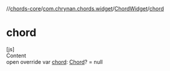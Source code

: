//[chords-core](../../../index.md)/[com.chrynan.chords.widget](../index.md)/[ChordWidget](index.md)/[chord](chord.md)



# chord  
[js]  
Content  
open override var [chord](chord.md): [Chord](../../com.chrynan.chords.model/-chord/index.md)? = null  



